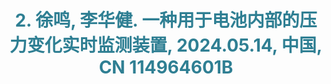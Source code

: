 ---
title: '<span style="color:#2f7f93;">2. 徐鸣, 李华健. 一种用于电池内部的压力变化实时监测装置, 2024.05.14, 中国, CN 114964601B</span>'
collection: publications
category: patent
paperurl: '/files/battery.pdf'
---